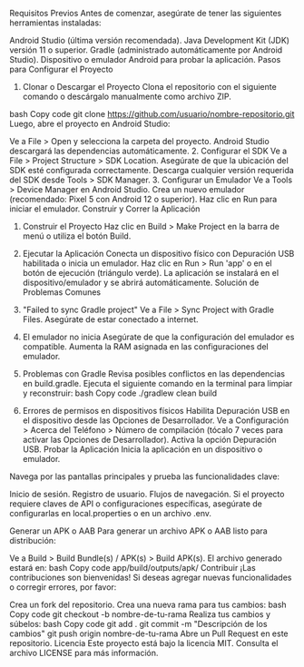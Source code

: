 Requisitos Previos
Antes de comenzar, asegúrate de tener las siguientes herramientas instaladas:

Android Studio (última versión recomendada).
Java Development Kit (JDK) versión 11 o superior.
Gradle (administrado automáticamente por Android Studio).
Dispositivo o emulador Android para probar la aplicación.
Pasos para Configurar el Proyecto
1. Clonar o Descargar el Proyecto
Clona el repositorio con el siguiente comando o descárgalo manualmente como archivo ZIP.

bash
Copy code
git clone https://github.com/usuario/nombre-repositorio.git
Luego, abre el proyecto en Android Studio:

Ve a File > Open y selecciona la carpeta del proyecto.
Android Studio descargará las dependencias automáticamente.
2. Configurar el SDK
Ve a File > Project Structure > SDK Location.
Asegúrate de que la ubicación del SDK esté configurada correctamente.
Descarga cualquier versión requerida del SDK desde Tools > SDK Manager.
3. Configurar un Emulador
Ve a Tools > Device Manager en Android Studio.
Crea un nuevo emulador (recomendado: Pixel 5 con Android 12 o superior).
Haz clic en Run para iniciar el emulador.
Construir y Correr la Aplicación
1. Construir el Proyecto
Haz clic en Build > Make Project en la barra de menú o utiliza el botón Build.

2. Ejecutar la Aplicación
Conecta un dispositivo físico con Depuración USB habilitada o inicia un emulador.
Haz clic en Run > Run 'app' o en el botón de ejecución (triángulo verde).
La aplicación se instalará en el dispositivo/emulador y se abrirá automáticamente.
Solución de Problemas Comunes
1. "Failed to sync Gradle project"
Ve a File > Sync Project with Gradle Files.
Asegúrate de estar conectado a internet.
2. El emulador no inicia
Asegúrate de que la configuración del emulador es compatible.
Aumenta la RAM asignada en las configuraciones del emulador.
3. Problemas con Gradle
Revisa posibles conflictos en las dependencias en build.gradle.
Ejecuta el siguiente comando en la terminal para limpiar y reconstruir:
bash
Copy code
./gradlew clean build
4. Errores de permisos en dispositivos físicos
Habilita Depuración USB en el dispositivo desde las Opciones de Desarrollador.
Ve a Configuración > Acerca del Teléfono > Número de compilación (tócalo 7 veces para activar las Opciones de Desarrollador).
Activa la opción Depuración USB.
Probar la Aplicación
Inicia la aplicación en un dispositivo o emulador.

Navega por las pantallas principales y prueba las funcionalidades clave:

Inicio de sesión.
Registro de usuario.
Flujos de navegación.
Si el proyecto requiere claves de API o configuraciones específicas, asegúrate de configurarlas en local.properties o en un archivo .env.

Generar un APK o AAB
Para generar un archivo APK o AAB listo para distribución:

Ve a Build > Build Bundle(s) / APK(s) > Build APK(s).
El archivo generado estará en:
bash
Copy code
app/build/outputs/apk/
Contribuir
¡Las contribuciones son bienvenidas! Si deseas agregar nuevas funcionalidades o corregir errores, por favor:

Crea un fork del repositorio.
Crea una nueva rama para tus cambios:
bash
Copy code
git checkout -b nombre-de-tu-rama
Realiza tus cambios y súbelos:
bash
Copy code
git add .
git commit -m "Descripción de los cambios"
git push origin nombre-de-tu-rama
Abre un Pull Request en este repositorio.
Licencia
Este proyecto está bajo la licencia MIT. Consulta el archivo LICENSE para más información.
